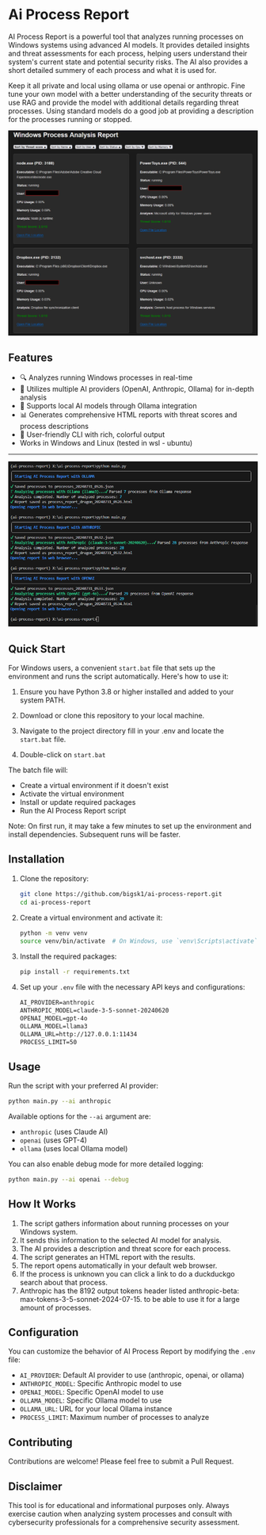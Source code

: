 # Ai Process Report



AI Process Report is a powerful tool that analyzes running processes on Windows systems using advanced AI models. It provides detailed insights and threat assessments for each process, helping users understand their system's current state and potential security risks. The AI also provides a short detailed summery of each process and what it is used for. 

Keep it all private and local using ollama or use openai or anthropic. Fine tune your own model with a better understanding of the security threats or use RAG and provide the model with additional details regarding threat processes. Using standard models do a good job at providing a description for the processes running or stopped. 

![Ai Process Report Logo](images/ai1.png)

## Features

- 🔍 Analyzes running Windows processes in real-time
- 🤖 Utilizes multiple AI providers (OpenAI, Anthropic, Ollama) for in-depth analysis
- 🚀 Supports local AI models through Ollama integration
- 📊 Generates comprehensive HTML reports with threat scores and process descriptions
- 🎨 User-friendly CLI with rich, colorful output
- Works in Windows and Linux (tested in wsl - ubuntu)

---

![Terminal Output](images/a2.png)

## Quick Start

For Windows users, a convenient `start.bat` file that sets up the environment and runs the script automatically. Here's how to use it:

1. Ensure you have Python 3.8 or higher installed and added to your system PATH.

2. Download or clone this repository to your local machine.

3. Navigate to the project directory fill in your .env and locate the `start.bat` file.

4. Double-click on `start.bat` 


The batch file will:

- Create a virtual environment if it doesn't exist
- Activate the virtual environment
- Install or update required packages
- Run the AI Process Report script

Note: On first run, it may take a few minutes to set up the environment and install dependencies. Subsequent runs will be faster.



## Installation

1. Clone the repository:

   ```bash
   git clone https://github.com/bigsk1/ai-process-report.git
   cd ai-process-report
   ```

2. Create a virtual environment and activate it:

   ```bash
   python -m venv venv
   source venv/bin/activate  # On Windows, use `venv\Scripts\activate`
   ```

3. Install the required packages:

   ```bash
   pip install -r requirements.txt
   ```

4. Set up your `.env` file with the necessary API keys and configurations:

   ```env
   AI_PROVIDER=anthropic
   ANTHROPIC_MODEL=claude-3-5-sonnet-20240620
   OPENAI_MODEL=gpt-4o
   OLLAMA_MODEL=llama3
   OLLAMA_URL=http://127.0.0.1:11434
   PROCESS_LIMIT=50
   ```

## Usage

Run the script with your preferred AI provider:

```bash
python main.py --ai anthropic
```

Available options for the `--ai` argument are:
- `anthropic` (uses Claude AI)
- `openai` (uses GPT-4)
- `ollama` (uses local Ollama model)

You can also enable debug mode for more detailed logging:

```bash
python main.py --ai openai --debug
```

## How It Works

1. The script gathers information about running processes on your Windows system.
2. It sends this information to the selected AI model for analysis.
3. The AI provides a description and threat score for each process.
4. The script generates an HTML report with the results.
5. The report opens automatically in your default web browser.
6. If the process is unknown you can click a link to do a duckduckgo search about that process.
7. Anthropic has the 8192 output tokens header listed anthropic-beta: max-tokens-3-5-sonnet-2024-07-15. to be able to use it for a large amount of processes.

## Configuration

You can customize the behavior of AI Process Report by modifying the `.env` file:

- `AI_PROVIDER`: Default AI provider to use (anthropic, openai, or ollama)
- `ANTHROPIC_MODEL`: Specific Anthropic model to use
- `OPENAI_MODEL`: Specific OpenAI model to use
- `OLLAMA_MODEL`: Specific Ollama model to use
- `OLLAMA_URL`: URL for your local Ollama instance
- `PROCESS_LIMIT`: Maximum number of processes to analyze

## Contributing

Contributions are welcome! Please feel free to submit a Pull Request.



## Disclaimer

This tool is for educational and informational purposes only. Always exercise caution when analyzing system processes and consult with cybersecurity professionals for a comprehensive security assessment.